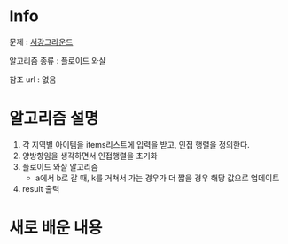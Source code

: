 # Info

문제 : [서강그라운드](https://www.acmicpc.net/problem/14938)

알고리즘 종류 : 플로이드 와샬

참조 url : 없음

# 알고리즘 설명

1. 각 지역별 아이템을 items리스트에 입력을 받고, 인접 행렬을 정의한다.
2. 양방향임을 생각하면서 인접행렬을 초기화
3. 플로이드 와샬 알고리즘
    - a에서 b로 갈 때, k를 거쳐서 가는 경우가 더 짧을 경우 해당 값으로 업데이트
4. result 출력

# 새로 배운 내용
